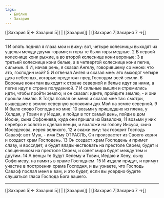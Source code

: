```yaml
---
tags:
  - Библия
  - Захария
---
```

[[Захария 5|← Захария 5]] | [[Захария]] | [[Захария 7|Захария 7 →]]

---
1 И опять поднял я глаза мои и вижу: вот, четыре колесницы выходят из ущелья между двумя горами; и горы те были горы медные.
2 В первой колеснице кони рыжие, а во второй колеснице кони вороные;
3 в третьей колеснице кони белые, а в четвертой колеснице кони пегие, сильные.
4 И, начав речь, я сказал Ангелу, говорившему со мною: что это, господин мой?
5 И отвечал Ангел и сказал мне: это выходят четыре духа небесных, которые предстоят пред Господом всей земли.
6 Вороные кони там выходят к стране северной и белые идут за ними, а пегие идут к стране полуденной.
7 И сильные вышли и стремились идти, чтобы пройти землю; и он сказал: идите, пройдите землю, - и они прошли землю.
8 Тогда позвал он меня и сказал мне так: смотри, вышедшие в землю северную успокоили дух Мой на земле северной.
9 И было слово Господне ко мне:
10 возьми у пришедших из плена, у Хелдая, у Товии и у Иедая, и пойди в тот самый день, пойди в дом Иосии, сына Софониева, куда они пришли из Вавилона,
11 возьми у них серебро и золото и сделай венцы, и возложи на голову Иисуса, сына Иоседекова, иерея великого,
12 и скажи ему: так говорит Господь Саваоф: вот Муж, - имя Ему ОТРАСЛЬ, Он произрастет из Своего корня и создаст храм Господень.
13 Он создаст храм Господень и примет славу, и воссядет, и будет владычествовать на престоле Своем; будет и священником на престоле Своем, и совет мира будет между тем и другим.
14 А венцы те будут Хелему и Товии, Иедаю и Хену, сыну Софониеву, на память в храме Господнем.
15 И издали придут, и примут участие в построении храма Господня, и вы узнаете, что Господь Саваоф послал меня к вам, и это будет, если вы усердно будете слушаться гласа Господа Бога вашего.

---
[[Захария 5|← Захария 5]] | [[Захария]] | [[Захария 7|Захария 7 →]]